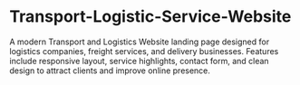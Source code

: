 # Transport-Logistic-Service-Website
A modern Transport and Logistics Website landing page designed for logistics companies, freight services, and delivery businesses. Features include responsive layout, service highlights, contact form, and clean design to attract clients and improve online presence.
